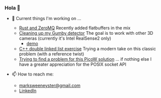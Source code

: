 ### Hola 👋
- 🔭 Current things I'm working on ...
  - [Rust and ZeroMQ](https://github.com/marksweeneyster/rust_zeromq_box) Recently added flatbuffers in the mix
  - [Cleaning up my Gumby detector](https://github.com/marksweeneyster/gumby_yolo) The goal is to work with other 3D cameras (currently it's Intel RealSense2 only)
    - [demo](https://vimeo.com/952154181?share=copy) 
  - [C++ double linked list exercise](https://github.com/marksweeneyster/yall) Trying a modern take on this classic problem (with a reference twist)
  - [Trying to find a problem for this PicoW solution](https://gist.github.com/marksweeneyster/7262172e193d273b011a20d64051237f) ... if nothing else I have a greater appreciation for the POSIX socket API
 
- 📫 How to reach me: 
  - marksweeneyster@gmail.com
  - [LinkedIn](https://www.linkedin.com/in/markcsweeney)     
<!--
**marksweeneyster/marksweeneyster** is a ✨ _special_ ✨ repository because its `README.md` (this file) appears on your GitHub profile.

Here are some ideas to get you started:

- 🔭 I’m currently working on ...
- 🌱 I’m currently learning ...
- 👯 I’m looking to collaborate on ...
- 🤔 I’m looking for help with ...
- 💬 Ask me about ...
- 📫 How to reach me: ...
- 😄 Pronouns: ...
- ⚡ Fun fact: ...
-->
